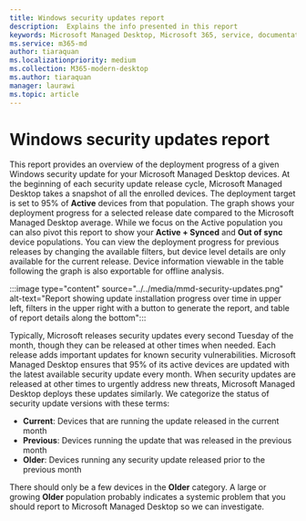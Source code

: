 ```yaml
---
title: Windows security updates report
description:  Explains the info presented in this report
keywords: Microsoft Managed Desktop, Microsoft 365, service, documentation
ms.service: m365-md
author: tiaraquan
ms.localizationpriority: medium
ms.collection: M365-modern-desktop
ms.author: tiaraquan
manager: laurawi
ms.topic: article
---
```


# Windows security updates report

This report provides an overview of the deployment progress of a given Windows security update for your Microsoft Managed Desktop devices. At the beginning of each security update release cycle, Microsoft Managed Desktop takes a snapshot of all the enrolled devices. The deployment target is set to 95% of **Active** devices from that population. The graph shows your deployment progress for a selected release date compared to the Microsoft Managed Desktop average. While we focus on the Active population you can also pivot this report to show your **Active + Synced** and **Out of sync** device populations. You can view the deployment progress for previous releases by changing the available filters, but device level details are only available for the current release. Device information viewable in the table following the graph is also exportable for offline analysis.

:::image type="content" source="../../media/mmd-security-updates.png" alt-text="Report showing update installation progress over time in upper left, filters in the upper right with a button to generate the report, and table of report details along the bottom":::

Typically, Microsoft releases security updates every second Tuesday of the month, though they can be released at other times when needed. Each release adds important updates for known security vulnerabilities. Microsoft Managed Desktop ensures that 95% of its active devices are updated with the latest available security update every month. When security updates are released at other times to urgently address new threats, Microsoft Managed Desktop deploys these updates similarly. We categorize the status of security update versions with these terms: 

- **Current**: Devices that are running the update released in the current month 
- **Previous**: Devices running the update that was released in the previous month 
- **Older**: Devices running any security update released prior to the previous month 

There should only be a few devices in the **Older** category. A large or growing **Older** population probably indicates a systemic problem that you should report to Microsoft Managed Desktop so we can investigate. 
